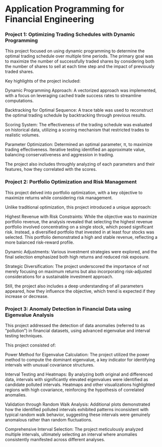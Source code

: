 # Application Programming for Financial Engineering

### Project 1: Optimizing Trading Schedules with Dynamic Programming

This project focused on using dynamic programming to determine the optimal trading schedule over multiple time periods. The primary goal was to maximize the number of successfully traded shares by considering both the number of shares to sell at each time step and the impact of previously traded shares. 

Key highlights of the project included:

Dynamic Programming Approach: A vectorized approach was implemented, with a focus on leveraging cached trade success rates to streamline computations.

Backtracking for Optimal Sequence: A trace table was used to reconstruct the optimal trading schedule by backtracking through previous results.

Scoring System: The effectiveness of the trading schedule was evaluated on historical data, utilizing a scoring mechanism that restricted trades to realistic volumes.

Parameter Optimization: Determined an optimal parameter, π, to maximize trading effectiveness. Iterative testing identified an approximate value, balancing conservativeness and aggression in trading. 

The project also includes throughly analyzing of each parameters and their features, how they correlated with the scores.


### Project 2: Portfolio Optimization and Risk Management

This project delved into portfolio optimization, with a key objective to maximize returns while considering risk management. 

Unlike traditional optimization, this project introduced a unique approach:

Highest Revenue with Risk Constraints: While the objective was to maximize portfolio revenue, the analysis revealed that selecting the highest revenue portfolio involved concentrating on a single stock, which posed significant risk. Instead, a diversified portfolio that invested in at least four stocks was selected. This portfolio demonstrated a high and stable revenue, reflecting a more balanced risk-reward profile.

Dynamic Adjustments: Various investment strategies were explored, and the final selection emphasized both high returns and reduced risk exposure.

Strategic Diversification: The project underscored the importance of not merely focusing on maximum returns but also incorporating risk-adjusted considerations for a sustainable investment approach.

Still, the project also includes a deep understanding of all parameters appeared, how they influence the objective, which trend is expected if they increase or decrease.


### Project 3: Anomaly Detection in Financial Data using Eigenvalue Analysis

This project addressed the detection of data anomalies (referred to as “pollution”) in financial datasets, using advanced eigenvalue and interval testing techniques. 

This project consisted of:

Power Method for Eigenvalue Calculation: The project utilized the power method to compute the dominant eigenvalue, a key indicator for identifying intervals with unusual covariance structures.

Interval Testing and Heatmaps: By analyzing both original and differenced data, intervals with significantly elevated eigenvalues were identified as candidate polluted intervals. Heatmaps and other visualizations highlighted regions with high covariance, reinforcing the hypothesis of correlated anomalies.

Validation through Random Walk Analysis: Additional plots demonstrated how the identified polluted intervals exhibited patterns inconsistent with typical random walk behavior, suggesting these intervals were genuinely anomalous rather than random fluctuations.

Comprehensive Interval Selection: The project meticulously analyzed multiple intervals, ultimately selecting an interval where anomalies consistently manifested across different analyses.
